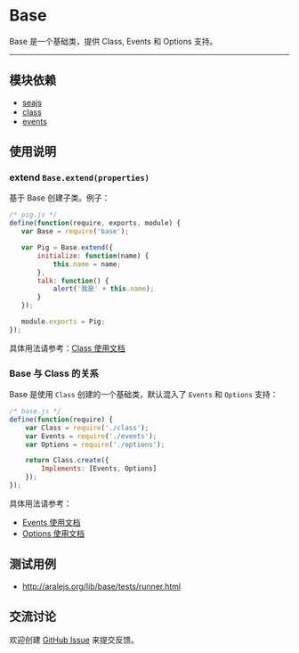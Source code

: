 
# Base

Base 是一个基础类，提供 Class, Events 和 Options 支持。

---


## 模块依赖

 - [seajs](seajs/README.md)
 - [class](class/README.md)
 - [events](events/README.md)


## 使用说明


### extend `Base.extend(properties)`

基于 Base 创建子类。例子：

```js
/* pig.js */
define(function(require, exports, module) {
   var Base = require('base');

   var Pig = Base.extend({
       initialize: function(name) {
           this.name = name;
       },
       talk: function() {
           alert('我是' + this.name);
       }
   });

   module.exports = Pig;
});
```

具体用法请参考：[Class 使用文档](class/README.md)


### Base 与 Class 的关系

Base 是使用 `Class` 创建的一个基础类，默认混入了 `Events` 和 `Options` 支持：

```js
/* base.js */
define(function(require) {
    var Class = require('./class');
    var Events = require('./events');
    var Options = require('./options');

    return Class.create({
        Implements: [Events, Options]
    });
});
```

具体用法请参考：

- [Events 使用文档](events/README.md)
- [Options 使用文档](base/docs/options.md)


## 测试用例

- <http://aralejs.org/lib/base/tests/runner.html>


## 交流讨论

欢迎创建
[GitHub Issue](https://github.com/alipay/arale/issues/new)
来提交反馈。

